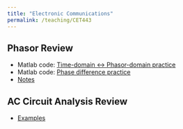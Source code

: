 ```yaml
---
title: "Electronic Communications"
permalink: /teaching/CET443
---
```


## Phasor Review
* Matlab code: [Time-domain <-> Phasor-domain practice](/files/CET346TimeToPhasor.m)
* Matlab code: [Phase difference practice](/files/CET346PhaseDifference.m)
* [Notes](/files/BookPages_Chapter03.pdf)

## AC Circuit Analysis Review
* [Examples](/files/BookPages_Chapter04.pdf)


